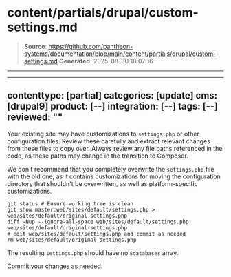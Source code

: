 # content/partials/drupal/custom-settings.md

> **Source**: https://github.com/pantheon-systems/documentation/blob/main/content/partials/drupal/custom-settings.md
> **Generated**: 2025-08-30 18:07:16

---

---
contenttype: [partial]
categories: [update]
cms: [drupal9]
product: [--]
integration: [--]
tags: [--]
reviewed: ""
---

Your existing site may have customizations to `settings.php` or other configuration files. Review these carefully and extract relevant changes from these files to copy over. Always review any file paths referenced in the code, as these paths may change in the transition to Composer.

We don't recommend that you completely overwrite the `settings.php` file with the old one, as it contains customizations for moving the configuration directory that shouldn't be overwritten, as well as platform-specific customizations.

<TabList>

<Tab title="With Nested Docroot" id="code-docroot" active={true}>

```bash{promptUser:user}
git status # Ensure working tree is clean
git show master:web/sites/default/settings.php > web/sites/default/original-settings.php
diff -Nup --ignore-all-space web/sites/default/settings.php web/sites/default/original-settings.php
# edit web/sites/default/settings.php and commit as needed
rm web/sites/default/original-settings.php
```

</Tab>

<Tab title="Without Nested Docroot" id="code-nodocroot">

<Partial file="drupal/custom-settings-no-docroot.md" />

</Tab>

</TabList>

The resulting `settings.php` should have no `$databases` array.

Commit your changes as needed.
